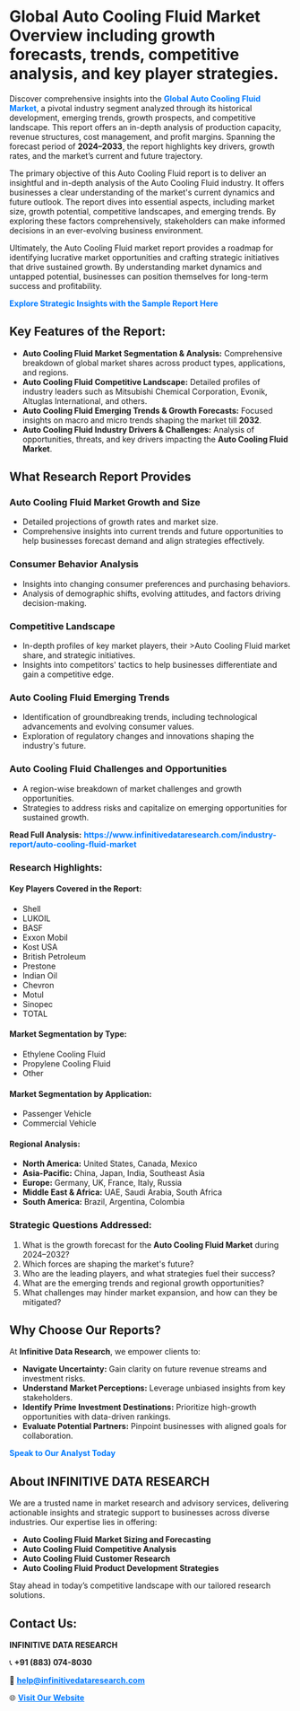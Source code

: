 <h1>Global Auto Cooling Fluid Market Overview including growth forecasts, trends, competitive analysis, and key player strategies.</h1>
<p>
Discover comprehensive insights into the 
<a href="https://www.infinitivedataresearch.com/industry-report/auto-cooling-fluid-market" rel="dofollow" style="color: #007BFF; text-decoration: none;"><strong>Global Auto Cooling Fluid Market</strong></a>, a pivotal industry segment analyzed through its historical development, emerging trends, growth prospects, and competitive landscape. This report offers an in-depth analysis of production capacity, revenue structures, cost management, and profit margins. Spanning the forecast period of <strong>2024–2033</strong>, the report highlights key drivers, growth rates, and the market’s current and future trajectory.
</p>
<p>
The primary objective of this Auto Cooling Fluid report is to deliver an insightful and in-depth analysis of the Auto Cooling Fluid industry. It offers businesses a clear understanding of the market's current dynamics and future outlook. The report dives into essential aspects, including market size, growth potential, competitive landscapes, and emerging trends. By exploring these factors comprehensively, stakeholders can make informed decisions in an ever-evolving business environment.
</p>
<p>
Ultimately, the Auto Cooling Fluid market report provides a roadmap for identifying lucrative market opportunities and crafting strategic initiatives that drive sustained growth. By understanding market dynamics and untapped potential, businesses can position themselves for long-term success and profitability.
</p>
<p>
<a href="https://www.infinitivedataresearch.com/request-sample/reportId=106056" style="color: #007BFF; text-decoration: none;"><strong>Explore Strategic Insights with the Sample Report Here</strong></a>
</p>

<h2>Key Features of the Report:</h2>
<ul>
<li><strong>Auto Cooling Fluid Market Segmentation & Analysis:</strong> Comprehensive breakdown of global market shares across product types, applications, and regions.</li>
<li><strong>Auto Cooling Fluid Competitive Landscape:</strong> Detailed profiles of industry leaders such as Mitsubishi Chemical Corporation, Evonik, Altuglas International, and others.</li>
<li><strong>Auto Cooling Fluid Emerging Trends & Growth Forecasts:</strong> Focused insights on macro and micro trends shaping the market till <strong>2032</strong>.</li>
<li><strong>Auto Cooling Fluid Industry Drivers & Challenges:</strong> Analysis of opportunities, threats, and key drivers impacting the <strong>Auto Cooling Fluid Market</strong>.</li>
</ul>

<h2>What Research Report Provides</h2>
<h3>Auto Cooling Fluid Market Growth and Size</h3>
<ul>
<li>Detailed projections of growth rates and market size.</li>
<li>Comprehensive insights into current trends and future opportunities to help businesses forecast demand and align strategies effectively.</li>
</ul>

<h3>Consumer Behavior Analysis</h3>
<ul>
<li>Insights into changing consumer preferences and purchasing behaviors.</li>
<li>Analysis of demographic shifts, evolving attitudes, and factors driving decision-making.</li>
</ul>

<h3>Competitive Landscape</h3>
<ul>
<li>In-depth profiles of key market players, their >Auto Cooling Fluid market share, and strategic initiatives.</li>
<li>Insights into competitors' tactics to help businesses differentiate and gain a competitive edge.</li>
</ul>

<h3>Auto Cooling Fluid Emerging Trends</h3>
<ul>
<li>Identification of groundbreaking trends, including technological advancements and evolving consumer values.</li>
<li>Exploration of regulatory changes and innovations shaping the industry's future.</li>
</ul>

<h3>Auto Cooling Fluid Challenges and Opportunities</h3>
<ul>
<li>A region-wise breakdown of market challenges and growth opportunities.</li>
<li>Strategies to address risks and capitalize on emerging opportunities for sustained growth.</li>
</ul>
<p><strong>Read Full Analysis:</strong> <a href="https://www.infinitivedataresearch.com/industry-report/auto-cooling-fluid-market" rel="dofollow" style="color: #007BFF; text-decoration: none;"><strong>https://www.infinitivedataresearch.com/industry-report/auto-cooling-fluid-market</strong></a></p>
<h3>Research Highlights:</h3>
<h4>Key Players Covered in the Report:</h4>
<ul><li>Shell</li><li>LUKOIL</li><li>BASF</li><li>Exxon Mobil</li><li>Kost USA</li><li>British Petroleum</li><li>Prestone</li><li>Indian Oil</li><li>Chevron</li><li>Motul</li><li>Sinopec</li><li>TOTAL</li></ul>
<h4>Market Segmentation by Type:</h4>
<ul><li>Ethylene Cooling Fluid</li><li>Propylene Cooling Fluid</li><li>Other</li></ul>
<h4>Market Segmentation by Application:</h4>
<ul><li>Passenger Vehicle</li><li>Commercial Vehicle</li></ul>

<h4>Regional Analysis:</h4>
<ul>
<li><strong>North America:</strong> United States, Canada, Mexico</li>
<li><strong>Asia-Pacific:</strong> China, Japan, India, Southeast Asia</li>
<li><strong>Europe:</strong> Germany, UK, France, Italy, Russia</li>
<li><strong>Middle East & Africa:</strong> UAE, Saudi Arabia, South Africa</li>
<li><strong>South America:</strong> Brazil, Argentina, Colombia</li>
</ul>

<h3>Strategic Questions Addressed:</h3>
<ol>
<li>What is the growth forecast for the <strong>Auto Cooling Fluid Market</strong> during 2024–2032?</li>
<li>Which forces are shaping the market's future?</li>
<li>Who are the leading players, and what strategies fuel their success?</li>
<li>What are the emerging trends and regional growth opportunities?</li>
<li>What challenges may hinder market expansion, and how can they be mitigated?</li>
</ol>

<h2>Why Choose Our Reports?</h2>
<p>At <strong>Infinitive Data Research</strong>, we empower clients to:</p>
<ul>
<li><strong>Navigate Uncertainty:</strong> Gain clarity on future revenue streams and investment risks.</li>
<li><strong>Understand Market Perceptions:</strong> Leverage unbiased insights from key stakeholders.</li>
<li><strong>Identify Prime Investment Destinations:</strong> Prioritize high-growth opportunities with data-driven rankings.</li>
<li><strong>Evaluate Potential Partners:</strong> Pinpoint businesses with aligned goals for collaboration.</li>
</ul>
<p><a href="https://www.infinitivedataresearch.com/industry-report/auto-cooling-fluid-market" rel="dofollow" style="color: #007BFF; text-decoration: none;"><strong>Speak to Our Analyst Today</strong></a></p>

<h2>About INFINITIVE DATA RESEARCH</h2>
<p>We are a trusted name in market research and advisory services, delivering actionable insights and strategic support to businesses across diverse industries. Our expertise lies in offering:</p>
<ul>
<li><strong>Auto Cooling Fluid Market Sizing and Forecasting</strong></li>
<li><strong>Auto Cooling Fluid Competitive Analysis</strong></li>
<li><strong>Auto Cooling Fluid Customer Research</strong></li>
<li><strong>Auto Cooling Fluid Product Development Strategies</strong></li>
</ul>
<p>Stay ahead in today’s competitive landscape with our tailored research solutions.</p>

<h2>Contact Us:</h2>
<p><strong>INFINITIVE DATA RESEARCH</strong></p>
<p>📞 <strong>+91 (883) 074-8030</strong></p>
<p>📧 <strong><a href="mailto:help@infinitivedataresearch.com" style="color: #007BFF;">help@infinitivedataresearch.com</a></strong></p>
<p>🌐 <strong><a href="https://www.infinitivedataresearch.com" rel="dofollow" style="color: #007BFF;">Visit Our Website</a></strong></p>